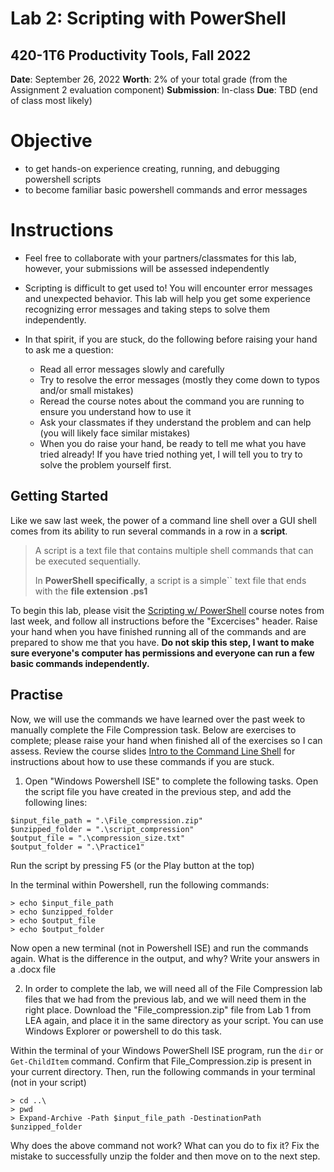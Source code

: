 # Lab 2: Scripting with PowerShell
## 420-1T6 Productivity Tools, Fall 2022
**Date**: September 26, 2022
**Worth**: 2% of your total grade (from the Assignment 2 evaluation component)
**Submission**: In-class
**Due**: TBD (end of class most likely)

# Objective
- to get hands-on experience creating, running, and debugging powershell scripts
- to become familiar basic powershell commands and error messages

# Instructions
- Feel free to collaborate with your partners/classmates for this lab, however, your submissions will be assessed independently
- Scripting is difficult to get used to! You will encounter error messages and unexpected behavior. This lab will help you get some experience recognizing error messages and taking steps to solve them independently.
- In that spirit, if you are stuck, do the following before raising your hand to ask me a question:

    * Read all error messages slowly and carefully
    * Try to resolve the error messages (mostly they come down to typos and/or small mistakes)
    * Reread the course notes about the command you are running to ensure you understand how to use it
    * Ask your classmates if they understand the problem and can help (you will likely face similar mistakes)
    * When you do raise your hand, be ready to tell me what you have tried already! If you have tried nothing yet, I will tell you to try to solve the problem yourself first.


## Getting Started
Like we saw last week, the power of a command line shell over a GUI shell comes from its ability to run several commands in a row in a **script**.

> A script is a text file that contains multiple shell commands that can be executed sequentially.
>
> In **PowerShell specifically**, a script is a simple`` text file that ends with the **file extension .ps1**

To begin this lab, please visit the [Scripting w/ PowerShell](https://michaelhaaf.github.io/1T6-F22/#/wk7/pwsh_scripting) course notes from last week, and follow all instructions before the "Excercises" header. Raise your hand when you have finished running all of the commands and are prepared to show me that you have. **Do not skip this step, I want to make sure everyone's computer has permissions and everyone can run a few basic commands independently.**

## Practise
Now, we will use the commands we have learned over the past week to manually complete the File Compression task. Below are exercises to complete; please raise your hand when finished all of the exercises so I can assess. Review the course slides [Intro to the Command Line Shell](https://michaelhaaf.github.io/1T6-F22/#/wk7/intro-command-line) for instructions about how to use these commands if you are stuck.

1. Open "Windows Powershell ISE" to complete the following tasks. Open the script file you have created in the previous step, and add the following lines:

```
$input_file_path = ".\File_compression.zip"
$unzipped_folder = ".\script_compression"
$output_file = ".\compression_size.txt"
$output_folder = ".\Practice1"
```
Run the script by pressing F5 (or the Play button at the top)

In the terminal within Powershell, run the following commands:

```
> echo $input_file_path
> echo $unzipped_folder
> echo $output_file
> echo $output_folder
```

Now open a new terminal (not in Powershell ISE) and run the commands again. What is the difference in the output, and why? Write your answers in a .docx file

2. In order to complete the lab, we will need all of the File Compression lab files that we had from the previous lab, and we will need them in the right place. Download the "File_compression.zip" file from Lab 1 from LEA again, and place it in the same directory as your script. You can use Windows Explorer or powershell to do this task. 

Within the terminal of your Windows PowerShell ISE program, run the `dir` or `Get-ChildItem` command. Confirm that File_Compression.zip is present in your current directory. Then, run the following commands in your terminal (not in your script)

```
> cd ..\
> pwd
> Expand-Archive -Path $input_file_path -DestinationPath $unzipped_folder
```

Why does the above command not work? What can you do to fix it? Fix the mistake to successfully unzip the folder and then move on to the next step.